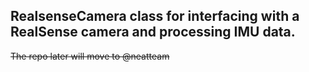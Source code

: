 ## RealsenseCamera class for interfacing with a RealSense camera and processing IMU data.

~~The repo later will move to @neatteam~~

